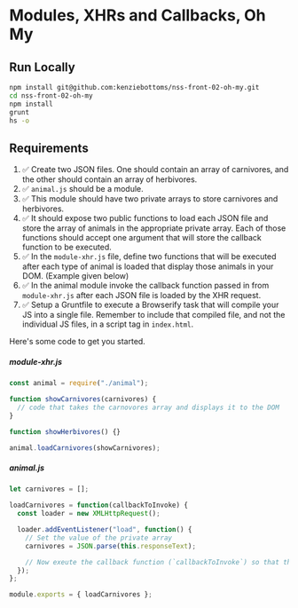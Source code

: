 # Modules, XHRs and Callbacks, Oh My

## Run Locally

```bash
npm install git@github.com:kenziebottoms/nss-front-02-oh-my.git
cd nss-front-02-oh-my
npm install
grunt
hs -o
```

## Requirements

1. :white_check_mark: Create two JSON files. One should contain an array of carnivores, and the other should contain an array of herbivores.
1. :white_check_mark: `animal.js` should be a module.
1. :white_check_mark: This module should have two private arrays to store carnivores and herbivores.
1. :white_check_mark: It should expose two public functions to load each JSON file and store the array of animals in the appropriate private array. Each of those functions should accept one argument that will store the callback function to be executed.
1. :white_check_mark: In the `module-xhr.js` file, define two functions that will be executed after each type of animal is loaded that display those animals in your DOM. (Example given below)
1. :white_check_mark: In the animal module invoke the callback function passed in from `module-xhr.js` after each JSON file is loaded by the XHR request.
1. :white_check_mark: Setup a Gruntfile to execute a Browserify task that will compile your JS into a single file. Remember to include that compiled file, and not the individual JS files, in a script tag in `index.html`.

Here's some code to get you started.

##### module-xhr.js

```js
const animal = require("./animal");

function showCarnivores(carnivores) {
  // code that takes the carnovores array and displays it to the DOM
}

function showHerbivores() {}

animal.loadCarnivores(showCarnivores);
```

##### animal.js

```js
let carnivores = [];

loadCarnivores = function(callbackToInvoke) {
  const loader = new XMLHttpRequest();

  loader.addEventListener("load", function() {
    // Set the value of the private array
    carnivores = JSON.parse(this.responseText);

    // Now exeute the callback function (`callbackToInvoke`) so that the caller knows that the process is complete. Make sure to pass the carnivore array as an argument.
  });
};

module.exports = { loadCarnivores };
```